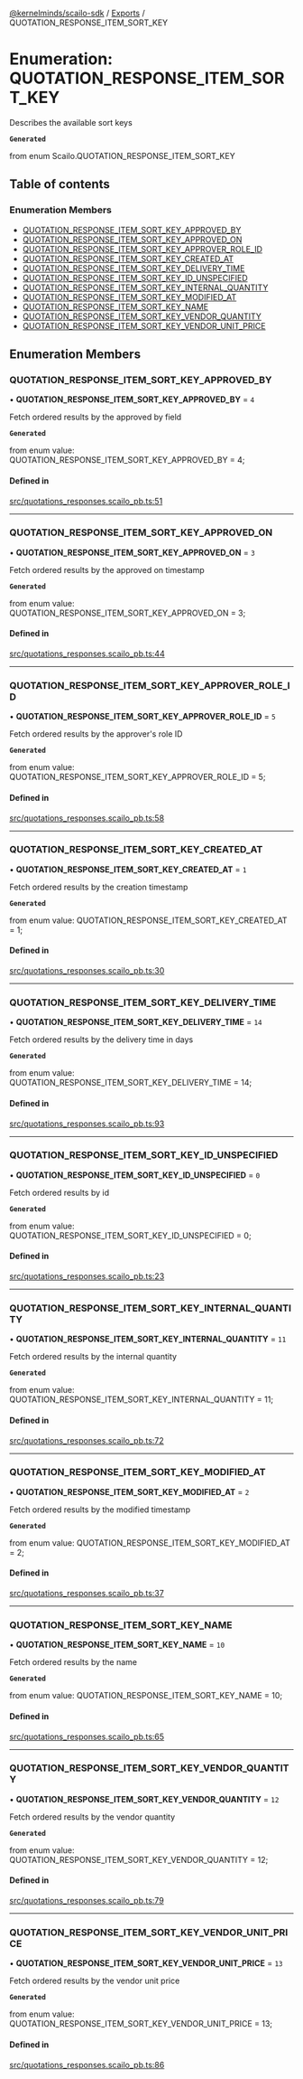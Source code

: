 [@kernelminds/scailo-sdk](../README.md) / [Exports](../modules.md) / QUOTATION\_RESPONSE\_ITEM\_SORT\_KEY

# Enumeration: QUOTATION\_RESPONSE\_ITEM\_SORT\_KEY

Describes the available sort keys

**`Generated`**

from enum Scailo.QUOTATION_RESPONSE_ITEM_SORT_KEY

## Table of contents

### Enumeration Members

- [QUOTATION\_RESPONSE\_ITEM\_SORT\_KEY\_APPROVED\_BY](QUOTATION_RESPONSE_ITEM_SORT_KEY.md#quotation_response_item_sort_key_approved_by)
- [QUOTATION\_RESPONSE\_ITEM\_SORT\_KEY\_APPROVED\_ON](QUOTATION_RESPONSE_ITEM_SORT_KEY.md#quotation_response_item_sort_key_approved_on)
- [QUOTATION\_RESPONSE\_ITEM\_SORT\_KEY\_APPROVER\_ROLE\_ID](QUOTATION_RESPONSE_ITEM_SORT_KEY.md#quotation_response_item_sort_key_approver_role_id)
- [QUOTATION\_RESPONSE\_ITEM\_SORT\_KEY\_CREATED\_AT](QUOTATION_RESPONSE_ITEM_SORT_KEY.md#quotation_response_item_sort_key_created_at)
- [QUOTATION\_RESPONSE\_ITEM\_SORT\_KEY\_DELIVERY\_TIME](QUOTATION_RESPONSE_ITEM_SORT_KEY.md#quotation_response_item_sort_key_delivery_time)
- [QUOTATION\_RESPONSE\_ITEM\_SORT\_KEY\_ID\_UNSPECIFIED](QUOTATION_RESPONSE_ITEM_SORT_KEY.md#quotation_response_item_sort_key_id_unspecified)
- [QUOTATION\_RESPONSE\_ITEM\_SORT\_KEY\_INTERNAL\_QUANTITY](QUOTATION_RESPONSE_ITEM_SORT_KEY.md#quotation_response_item_sort_key_internal_quantity)
- [QUOTATION\_RESPONSE\_ITEM\_SORT\_KEY\_MODIFIED\_AT](QUOTATION_RESPONSE_ITEM_SORT_KEY.md#quotation_response_item_sort_key_modified_at)
- [QUOTATION\_RESPONSE\_ITEM\_SORT\_KEY\_NAME](QUOTATION_RESPONSE_ITEM_SORT_KEY.md#quotation_response_item_sort_key_name)
- [QUOTATION\_RESPONSE\_ITEM\_SORT\_KEY\_VENDOR\_QUANTITY](QUOTATION_RESPONSE_ITEM_SORT_KEY.md#quotation_response_item_sort_key_vendor_quantity)
- [QUOTATION\_RESPONSE\_ITEM\_SORT\_KEY\_VENDOR\_UNIT\_PRICE](QUOTATION_RESPONSE_ITEM_SORT_KEY.md#quotation_response_item_sort_key_vendor_unit_price)

## Enumeration Members

### QUOTATION\_RESPONSE\_ITEM\_SORT\_KEY\_APPROVED\_BY

• **QUOTATION\_RESPONSE\_ITEM\_SORT\_KEY\_APPROVED\_BY** = ``4``

Fetch ordered results by the approved by field

**`Generated`**

from enum value: QUOTATION_RESPONSE_ITEM_SORT_KEY_APPROVED_BY = 4;

#### Defined in

[src/quotations_responses.scailo_pb.ts:51](https://github.com/scailo/ts-sdk/blob/c10a36b57201dfa5903d4b53efa1e62aa6208936/src/quotations_responses.scailo_pb.ts#L51)

___

### QUOTATION\_RESPONSE\_ITEM\_SORT\_KEY\_APPROVED\_ON

• **QUOTATION\_RESPONSE\_ITEM\_SORT\_KEY\_APPROVED\_ON** = ``3``

Fetch ordered results by the approved on timestamp

**`Generated`**

from enum value: QUOTATION_RESPONSE_ITEM_SORT_KEY_APPROVED_ON = 3;

#### Defined in

[src/quotations_responses.scailo_pb.ts:44](https://github.com/scailo/ts-sdk/blob/c10a36b57201dfa5903d4b53efa1e62aa6208936/src/quotations_responses.scailo_pb.ts#L44)

___

### QUOTATION\_RESPONSE\_ITEM\_SORT\_KEY\_APPROVER\_ROLE\_ID

• **QUOTATION\_RESPONSE\_ITEM\_SORT\_KEY\_APPROVER\_ROLE\_ID** = ``5``

Fetch ordered results by the approver's role ID

**`Generated`**

from enum value: QUOTATION_RESPONSE_ITEM_SORT_KEY_APPROVER_ROLE_ID = 5;

#### Defined in

[src/quotations_responses.scailo_pb.ts:58](https://github.com/scailo/ts-sdk/blob/c10a36b57201dfa5903d4b53efa1e62aa6208936/src/quotations_responses.scailo_pb.ts#L58)

___

### QUOTATION\_RESPONSE\_ITEM\_SORT\_KEY\_CREATED\_AT

• **QUOTATION\_RESPONSE\_ITEM\_SORT\_KEY\_CREATED\_AT** = ``1``

Fetch ordered results by the creation timestamp

**`Generated`**

from enum value: QUOTATION_RESPONSE_ITEM_SORT_KEY_CREATED_AT = 1;

#### Defined in

[src/quotations_responses.scailo_pb.ts:30](https://github.com/scailo/ts-sdk/blob/c10a36b57201dfa5903d4b53efa1e62aa6208936/src/quotations_responses.scailo_pb.ts#L30)

___

### QUOTATION\_RESPONSE\_ITEM\_SORT\_KEY\_DELIVERY\_TIME

• **QUOTATION\_RESPONSE\_ITEM\_SORT\_KEY\_DELIVERY\_TIME** = ``14``

Fetch ordered results by the delivery time in days

**`Generated`**

from enum value: QUOTATION_RESPONSE_ITEM_SORT_KEY_DELIVERY_TIME = 14;

#### Defined in

[src/quotations_responses.scailo_pb.ts:93](https://github.com/scailo/ts-sdk/blob/c10a36b57201dfa5903d4b53efa1e62aa6208936/src/quotations_responses.scailo_pb.ts#L93)

___

### QUOTATION\_RESPONSE\_ITEM\_SORT\_KEY\_ID\_UNSPECIFIED

• **QUOTATION\_RESPONSE\_ITEM\_SORT\_KEY\_ID\_UNSPECIFIED** = ``0``

Fetch ordered results by id

**`Generated`**

from enum value: QUOTATION_RESPONSE_ITEM_SORT_KEY_ID_UNSPECIFIED = 0;

#### Defined in

[src/quotations_responses.scailo_pb.ts:23](https://github.com/scailo/ts-sdk/blob/c10a36b57201dfa5903d4b53efa1e62aa6208936/src/quotations_responses.scailo_pb.ts#L23)

___

### QUOTATION\_RESPONSE\_ITEM\_SORT\_KEY\_INTERNAL\_QUANTITY

• **QUOTATION\_RESPONSE\_ITEM\_SORT\_KEY\_INTERNAL\_QUANTITY** = ``11``

Fetch ordered results by the internal quantity

**`Generated`**

from enum value: QUOTATION_RESPONSE_ITEM_SORT_KEY_INTERNAL_QUANTITY = 11;

#### Defined in

[src/quotations_responses.scailo_pb.ts:72](https://github.com/scailo/ts-sdk/blob/c10a36b57201dfa5903d4b53efa1e62aa6208936/src/quotations_responses.scailo_pb.ts#L72)

___

### QUOTATION\_RESPONSE\_ITEM\_SORT\_KEY\_MODIFIED\_AT

• **QUOTATION\_RESPONSE\_ITEM\_SORT\_KEY\_MODIFIED\_AT** = ``2``

Fetch ordered results by the modified timestamp

**`Generated`**

from enum value: QUOTATION_RESPONSE_ITEM_SORT_KEY_MODIFIED_AT = 2;

#### Defined in

[src/quotations_responses.scailo_pb.ts:37](https://github.com/scailo/ts-sdk/blob/c10a36b57201dfa5903d4b53efa1e62aa6208936/src/quotations_responses.scailo_pb.ts#L37)

___

### QUOTATION\_RESPONSE\_ITEM\_SORT\_KEY\_NAME

• **QUOTATION\_RESPONSE\_ITEM\_SORT\_KEY\_NAME** = ``10``

Fetch ordered results by the name

**`Generated`**

from enum value: QUOTATION_RESPONSE_ITEM_SORT_KEY_NAME = 10;

#### Defined in

[src/quotations_responses.scailo_pb.ts:65](https://github.com/scailo/ts-sdk/blob/c10a36b57201dfa5903d4b53efa1e62aa6208936/src/quotations_responses.scailo_pb.ts#L65)

___

### QUOTATION\_RESPONSE\_ITEM\_SORT\_KEY\_VENDOR\_QUANTITY

• **QUOTATION\_RESPONSE\_ITEM\_SORT\_KEY\_VENDOR\_QUANTITY** = ``12``

Fetch ordered results by the vendor quantity

**`Generated`**

from enum value: QUOTATION_RESPONSE_ITEM_SORT_KEY_VENDOR_QUANTITY = 12;

#### Defined in

[src/quotations_responses.scailo_pb.ts:79](https://github.com/scailo/ts-sdk/blob/c10a36b57201dfa5903d4b53efa1e62aa6208936/src/quotations_responses.scailo_pb.ts#L79)

___

### QUOTATION\_RESPONSE\_ITEM\_SORT\_KEY\_VENDOR\_UNIT\_PRICE

• **QUOTATION\_RESPONSE\_ITEM\_SORT\_KEY\_VENDOR\_UNIT\_PRICE** = ``13``

Fetch ordered results by the vendor unit price

**`Generated`**

from enum value: QUOTATION_RESPONSE_ITEM_SORT_KEY_VENDOR_UNIT_PRICE = 13;

#### Defined in

[src/quotations_responses.scailo_pb.ts:86](https://github.com/scailo/ts-sdk/blob/c10a36b57201dfa5903d4b53efa1e62aa6208936/src/quotations_responses.scailo_pb.ts#L86)
